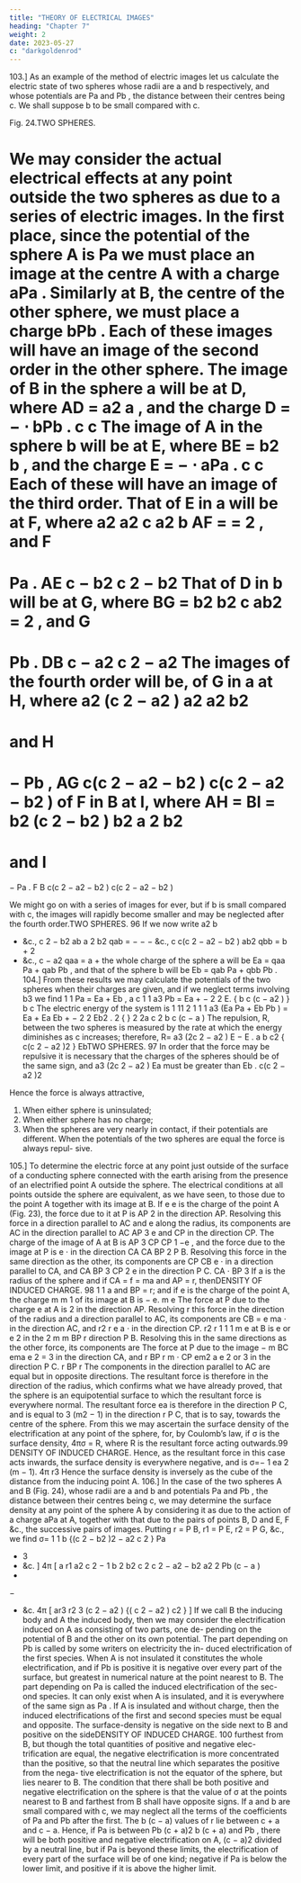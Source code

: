 ```yaml
---
title: "THEORY OF ELECTRICAL IMAGES"
heading: "Chapter 7"
weight: 2
date: 2023-05-27
c: "darkgoldenrod"
---
```



103.] As an example of the method of electric images let us calculate the
electric state of two spheres whose radii are a and b respectively, and whose
potentials are Pa and Pb , the distance between their centres being c. We shall
suppose b to be small compared with c.

Fig. 24.TWO SPHERES.

We may consider the actual electrical effects at any point outside the two
spheres as due to a series of electric images.
In the first place, since the potential of the sphere A is Pa we must place
an image at the centre A with a charge aPa .
Similarly at B, the centre of the other sphere, we must place a charge bPb .
Each of these images will have an image of the second order in the other
sphere. The image of B in the sphere a will be at D, where
AD =
a2
a
, and the charge D = − ⋅ bPb .
c
c
The image of A in the sphere b will be at E, where
BE =
b2
b
, and the charge E = − ⋅ aPa .
c
c
Each of these will have an image of the third order. That of E in a will be
at F, where
a2
a2 c
a2 b
AF =
= 2
,
and
F
=
Pa .
AE c − b2
c 2 − b2
That of D in b will be at G, where
BG =
b2
b2 c
ab2
= 2
,
and
G
=
Pb .
DB c − a2
c 2 − a2
The images of the fourth order will be,
of G in a at H, where
a2 (c 2 − a2 )
a2
a2 b2
=
and
H
=
−
Pb ,
AG c(c 2 − a2 − b2 )
c(c 2 − a2 − b2 )
of F in B at I, where
AH =
BI =
b2 (c 2 − b2 )
b2
a 2 b2
=
and
I
=
−
Pa .
F B c(c 2 − a2 − b2 )
c(c 2 − a2 − b2 )

We might go on with a series of images for ever, but if b is small compared
with c, the images will rapidly become smaller and may be neglected after
the fourth order.TWO SPHERES.
96
If we now write
a2 b
+ &c.,
c 2 − b2
ab
a 2 b2
qab = − −
− &c.,
c
c(c 2 − a2 − b2 )
ab2
qbb = b + 2
+ &c.,
c − a2
qaa = a +
the whole charge of the sphere a will be
Ea = qaa Pa + qab Pb ,
and that of the sphere b will be
Eb = qab Pa + qbb Pb .
104.] From these results we may calculate the potentials of the two spheres
when their charges are given, and if we neglect terms involving b3 we find
1
1
Pa = Ea + Eb ,
a
c
1
1
a3
Pb = Ea +
− 2 2
E.
{ b c (c − a2 ) } b
c
The electric energy of the system is
1
11 2 1
1 1
a3
(Ea Pa + Eb Pb ) =
Ea + Ea Eb +
− 2 2
Eb2 .
2
{
}
2
2a
c
2 b c (c − a )
The repulsion, R, between the two spheres is measured by the rate at which
the energy diminishes as c increases; therefore,
R=
a3 (2c 2 − a2 )
E
−
E
.
a
b
c2 {
c(c 2 − a2 )2 }
EbTWO SPHERES.
97
In order that the force may be repulsive it is necessary that the charges of
the spheres should be of the same sign, and
a3 (2c 2 − a2 )
Ea must be greater than Eb
.
c(c 2 − a2 )2

Hence the force is always attractive,
1. When either sphere is uninsulated;
2. When either sphere has no charge;
3. When the spheres are very nearly in contact, if their potentials are
different.
When the potentials of the two spheres are equal the force is always repul-
sive.

105.] To determine the electric force at any point just outside of the surface
of a conducting sphere connected with the earth arising from the presence of
an electrified point A outside the sphere.
The electrical conditions at all points outside the sphere are equivalent, as
we have seen, to those due to the point A together with its image at B. If
e
e is the charge of the point A (Fig. 23), the force due to it at P is
AP 2
in the direction AP. Resolving this force in a direction parallel to AC and
e
along the radius, its components are
AC in the direction parallel to AC
AP 3
e
and
CP in the direction CP. The charge of the image of A at B is
AP 3
CP
CP
1
−e
, and the force due to the image at P is e
⋅
in the direction
CA
CA BP 2
P B. Resolving this force in the same direction as the other, its components
are
CP CB
e
⋅
in a direction parallel to CA, and
CA BP 3
CP 2
e
in the direction P C.
CA ⋅ BP 3
If a is the radius of the sphere and if CA = f = ma and AP = r, thenDENSITY OF INDUCED CHARGE.
98
1
1
a and BP = r; and if e is the charge of the point A, the charge
m
m
1
of its image at B is − e.
m
e
The force at P due to the charge e at A is 2 in the direction AP. Resolving
r
this force in the direction of the radius and a direction parallel to AC, its
components are
CB =
e ma
⋅
in the direction AC, and
r2 r
e a
⋅ in the direction CP.
r2 r
1
1
1
m
e at B is
e
or e 2 in the
2
m
m BP
r
direction P B. Resolving this in the same directions as the other force, its
components are
The force at P due to the image −
m BC ema
e 2
= 3 in the direction CA, and
r BP
r
m ⋅ CP
em2 a
e 2
or 3 in the direction P C.
r BP
r
The components in the direction parallel to AC are equal but in opposite
directions. The resultant force is therefore in the direction of the radius, which
confirms what we have already proved, that the sphere is an equipotential
surface to which the resultant force is everywhere normal. The resultant force
ea
is therefore in the direction P C, and is equal to 3 (m2 − 1) in the direction
r
P C, that is to say, towards the centre of the sphere.
From this we may ascertain the surface density of the electrification at any
point of the sphere, for, by Coulomb’s law, if σ is the surface density,
4πσ = R, where R is the resultant force acting outwards.99
DENSITY OF INDUCED CHARGE.
Hence, as the resultant force in this case acts inwards, the surface density
is everywhere negative, and is
σ=−
1 ea 2
(m − 1).
4π r3
Hence the surface density is inversely as the cube of the distance from the
inducing point A.
106.] In the case of the two spheres A and B (Fig. 24), whose radii are
a and b and potentials Pa and Pb , the distance between their centres being
c, we may determine the surface density at any point of the sphere A by
considering it as due to the action of a charge aPa at A, together with that
due to the pairs of points B, D and E, F &c., the successive pairs of images.
Putting
r = P B, r1 = P E, r2 = P G, &c.,
we find
σ=
1
1
b {(c 2 − b2 )2 − a2 c 2 }
Pa
+ 3
+ &c.
]
4π [ a r1
a2 c
2
−
1
b 2
b2 c 2
c 2 − a2 − b2
a2
2
Pb
(c
−
a
)
+
−
+ &c.
4π [ ar3
r2 3 (c 2 − a2 ) {( c 2 − a2 )
c2 }
]
If we call B the inducing body and A the induced body, then we may
consider the electrification induced on A as consisting of two parts, one de-
pending on the potential of B and the other on its own potential.
The part depending on Pb is called by some writers on electricity the in-
duced electrification of the first species. When A is not insulated it constitutes
the whole electrification, and if Pb is positive it is negative over every part
of the surface, but greatest in numerical nature at the point nearest to B.
The part depending on Pa is called the induced electrification of the sec-
ond species. It can only exist when A is insulated, and it is everywhere of
the same sign as Pa . If A is insulated and without charge, then the induced
electrifications of the first and second species must be equal and opposite.
The surface-density is negative on the side next to B and positive on the sideDENSITY OF INDUCED CHARGE.
100
furthest from B, but though the total quantities of positive and negative elec-
trification are equal, the negative electrification is more concentrated than the
positive, so that the neutral line which separates the positive from the nega-
tive electrification is not the equator of the sphere, but lies nearer to B.
The condition that there shall be both positive and negative electrification
on the sphere is that the value of σ at the points nearest to B and farthest
from B shall have opposite signs. If a and b are small compared with c, we
may neglect all the terms of the coefficients of Pa and Pb after the first. The
b (c − a)
values of r lie between c + a and c − a. Hence, if Pa is between Pb
(c + a)2
b (c + a)
and Pb
, there will be both positive and negative electrification on A,
(c − a)2
divided by a neutral line, but if Pa is beyond these limits, the electrification
of every part of the surface will be of one kind; negative if Pa is below the
lower limit, and positive if it is above the higher limit.

